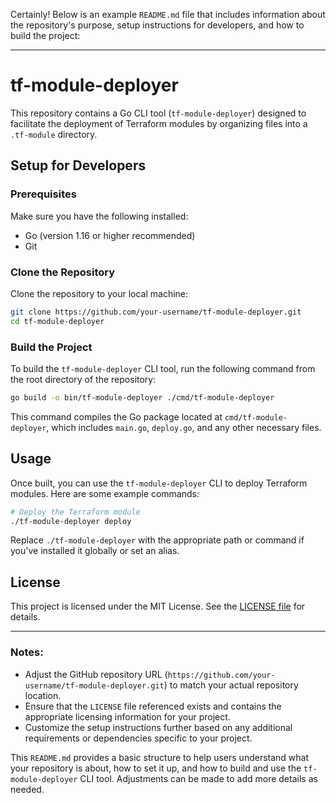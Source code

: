 Certainly! Below is an example `README.md` file that includes information about the repository's purpose, setup instructions for developers, and how to build the project:

---

# tf-module-deployer

This repository contains a Go CLI tool (`tf-module-deployer`) designed to facilitate the deployment of Terraform modules by organizing files into a `.tf-module` directory.

## Setup for Developers

### Prerequisites

Make sure you have the following installed:

- Go (version 1.16 or higher recommended)
- Git

### Clone the Repository

Clone the repository to your local machine:

```bash
git clone https://github.com/your-username/tf-module-deployer.git
cd tf-module-deployer
```

### Build the Project

To build the `tf-module-deployer` CLI tool, run the following command from the root directory of the repository:

```bash
go build -o bin/tf-module-deployer ./cmd/tf-module-deployer
```

This command compiles the Go package located at `cmd/tf-module-deployer`, which includes `main.go`, `deploy.go`, and any other necessary files.

## Usage

Once built, you can use the `tf-module-deployer` CLI to deploy Terraform modules. Here are some example commands:

```bash
# Deploy the Terraform module
./tf-module-deployer deploy
```

Replace `./tf-module-deployer` with the appropriate path or command if you've installed it globally or set an alias.

## License

This project is licensed under the MIT License. See the [LICENSE file](./MIT-LICENSE.txt) for details.

---

### Notes:

- Adjust the GitHub repository URL (`https://github.com/your-username/tf-module-deployer.git`) to match your actual repository location.
- Ensure that the `LICENSE` file referenced exists and contains the appropriate licensing information for your project.
- Customize the setup instructions further based on any additional requirements or dependencies specific to your project.

This `README.md` provides a basic structure to help users understand what your repository is about, how to set it up, and how to build and use the `tf-module-deployer` CLI tool. Adjustments can be made to add more details as needed.
